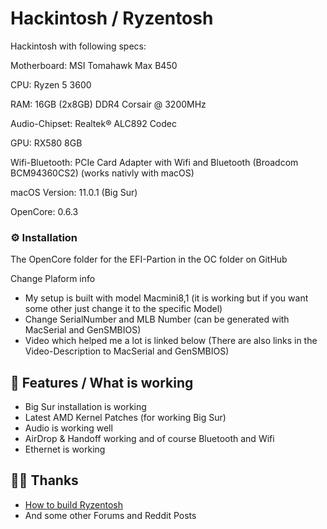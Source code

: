 # Hackintosh / Ryzentosh

Hackintosh with following specs:

Motherboard: MSI Tomahawk Max B450

CPU: Ryzen 5 3600

RAM: 16GB (2x8GB) DDR4 Corsair @ 3200MHz

Audio-Chipset: Realtek® ALC892 Codec

GPU: RX580 8GB

Wifi-Bluetooth: PCIe Card Adapter with Wifi and Bluetooth (Broadcom BCM94360CS2) (works nativly with macOS)

macOS Version: 11.0.1 (Big Sur)

OpenCore: 0.6.3

### ⚙️ Installation
The OpenCore folder for the EFI-Partion in the OC folder on GitHub

Change Plaform info
* My setup is built with model Macmini8,1 (it is working but if you want some other just change it to the specific Model)
* Change SerialNumber and MLB Number (can be generated with MacSerial and GenSMBIOS)
* Video which helped me a lot is linked below (There are also links in the Video-Description to MacSerial and GenSMBIOS)

## 🔨 Features / What is working
* Big Sur installation is working
* Latest AMD Kernel Patches (for working Big Sur)
* Audio is working well
* AirDrop & Handoff working and of course Bluetooth and Wifi
* Ethernet is working

## 🙏🏻 Thanks
* [How to build Ryzentosh](https://www.youtube.com/watch?v=j1ItPlQYAj8)
* And some other Forums and Reddit Posts